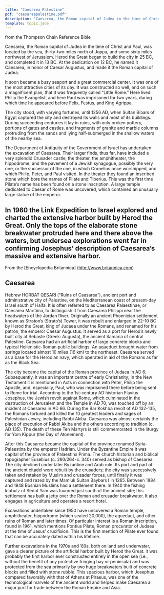 ```yaml
---
title: "Caesarea Palestine"
pdf: "caesareapalestine.pdf"
description: "Caesarea, the Roman capital of Judea in the time of Christ and Paul, was located by the sea, thirty-two miles north of Joppa, and some sixty miles northwest of Jerusalem."
template: topic.jade
---
```


from the Thompson Chain Reference Bible

Caesarea, the Roman capital of Judea in the time of Christ and Paul, was
located by the sea, thirty-two miles north of Joppa, and some sixty
miles northwest of Jerusalem. Herod the Great began to build the city in
25 BC, and completed it in 13 BC. At the dedication on 12 BC, he named
it Caesarea, in honor of Caesar Augustus, and made it the Roman capital
of Judea.

It soon became a busy seaport and a great commercial center. It was one
of the most attractive cities of its day. It was constructed so well,
and on such a magnificent plan, that it was frequently called “Little
Rome.” Here lived Philip the Evangelist, and here Paul was imprisoned
for two years, during which time he appeared before Felix, Festus, and
King Agrippa.

The city stood, with varying fortunes, until 1256 AD, when Sultan Bibars
of Egypt captured the city and destroyed its walls and most of its
buildings. During succeeding centuries it lay in ruins, with only broken
pottery, portions of gates and castles, and fragments of granite and
marble columns protruding from the sands and lying half-submerged in the
shallow waters of the nearby sea.

The Department of Antiquity of the Government of Israel has undertaken
the excavation of Caesarea. Their larger finds, thus far, have included
a very splendid Crusader castle, the theater, the amphitheater, the
hippodrome, and the pavement of a Jewish synagogue, possibly the very
one, or the successor of the one, in which Cornelius once worshipped,
and which Philip, Peter, and Paul visited. In the theater they found an
inscribed stone which bore the names of Pilate and Tiberius. This was
the first time Pilate’s name has been found on a stone inscription. A
large temple dedicated to Caesar of Rome was uncovered, which contained
an unusually large statue of the emperor.

In 1960 the Link Expedition to Israel explored and charted the extensive
harbor built by Herod the Great. Only the tops of the elaborate stone
breakwater protruded here and there above the waters, but undersea
explorations went far in confirming Josephus’ description of Caesarea’s
massive and extensive harbor.
---

From the [Encyclopedia Britannica] (http://www.britannica.com)

Caesarea
--------

Hebrew HORBAT QESARI (“Ruins of Caesarea”), ancient port and
administrative city of Palestine, on the Mediterranean coast of
present-day Israel south of Haifa. It is often referred to as Caesarea
Palaestinae, or Caesarea Maritima, to distinguish it from Caesarea
Philippi near the headwaters of the Jordan River. Originally an ancient
Phoenician settlement known as Straton’s (Strato’s) Tower, it was
rebuilt and enlarged in 22-10 BC by Herod the Great, king of Judaea
under the Romans, and renamed for his patron, the emperor Caesar
Augustus. It served as a port for Herod’s newly built city at Sebaste
(Greek: Augusta), the ancient Samaria of central Palestine. Caesarea had
an artificial harbor of large concrete blocks and typical
Hellenistic-Roman public buildings. An aqueduct brought water from
springs located almost 10 miles (16 km) to the northeast. Caesarea
served as a base for the Herodian navy, which operated in aid of the
Romans as far as the Black Sea.

The city became the capital of the Roman province of Judaea in AD 6.
Subsequently, it was an important centre of early Christianity; in the
New Testament it is mentioned in Acts in connection with Peter, Philip
the Apostle, and, especially, Paul, who was imprisoned there before
being sent to Rome for trial. According to the 1st-century AD historian
Flavius Josephus, the Jewish revolt against Rome, which culminated in
the destruction of Jerusalem and the Temple in AD 70, was touched off by
an incident at Caesarea in AD 66. During the Bar Kokhba revolt of AD
132-135, the Romans tortured and killed the 10 greatest leaders and
sages of Palestinian Jewry, including Rabbi Akiba. Caesarea was almost
certainly the place of execution of Rabbi Akiba and the others according
to tradition (c. AD 135). The death of these Ten Martyrs is still
commemorated in the liturgy for Yom Kippur (the Day of Atonement).

After this Caesarea became the capital of the province renamed
Syria-Palaestina by the emperor Hadrian. Under the Byzantine Empire it
was capital of the province of Palaestina Prima. The church historian
and biblical topographer Eusebius (c. 260/264-c. 340) served as bishop
of Caesarea. The city declined under later Byzantine and Arab rule. Its
port and part of the ancient citadel were rebuilt by the crusaders; the
city was successively taken and retaken by Muslim and crusader forces,
until finally it was captured and razed by the Mamluk Sultan Baybars I
in 1265. Between 1884 and 1948 Bosnian Muslims had a settlement there.
In 1940 the fishing kibbutz of Sedot Yam was founded just south of the
ancient site; this settlement has built a jetty over the Roman and
crusader breakwater. It also engages in agriculture and operates a
resort hotel.

Excavations undertaken since 1950 have uncovered a Roman temple,
amphitheater, hippodrome (which seated 20,000), the aqueduct, and other
ruins of Roman and later times. Of particular interest is a Roman
inscription, found in 1961, which mentions Pontius Pilate, Roman
procurator of Judaea at the time of Jesus’ crucifixion. This is the
first mention of Pilate ever found that can be accurately dated within
his lifetime.

Further excavations in the 1970s and ’80s, both on land and underwater,
gave a clearer picture of the artificial harbor built by Herod the
Great. It was probably the first harbor ever constructed entirely in the
open sea (i.e., without the benefit of any protective fringing bay or
peninsula) and was protected from the sea primarily by two huge
breakwaters built of concrete blocks and filled with stone rubble. This
spacious harbor, which Josephus compared favorably with that of Athens
at Piraeus, was one of the technological marvels of the ancient world
and helped make Caesarea a major port for trade between the Roman Empire
and Asia.

